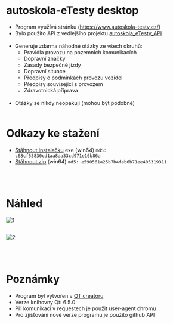 # autoskola-eTesty desktop
- Program využívá stránku (https://www.autoskola-testy.cz/)
- Bylo použito API z vedlejšího projektu [autoskola_eTesty_API](https://github.com/RxiPland/autoskola_eTesty_API)
<br></br>
- Generuje zdarma náhodné otázky ze všech okruhů:
  - Pravidla provozu na pozemních komunikacích
  - Dopravní značky
  - Zásady bezpečné jízdy
  - Dopravní situace
  - Předpisy o podmínkách provozu vozidel
  - Předpisy související s provozem
  - Zdravotnická příprava
<br></br>
- Otázky se nikdy neopakují (mohou být podobné)
<br></br>

# Odkazy ke stažení
- [Stáhnout instalačku](https://github.com/RxiPland/autoskola_eTesty_desktop/releases/download/v1.1.0/autoskola-eTesty_setup.exe) exe (win64) `md5: c68cf53830cd1aa8aa33cd971e16b86a`
- [Stáhnout zip](https://github.com/RxiPland/autoskola_eTesty_desktop/releases/download/v1.1.0/autoskola-eTesty.zip) (win64) `md5: e590561a25b7b4fab6b71ee405319311`

<br></br>
# Náhled
![1](https://user-images.githubusercontent.com/82058894/230598346-34b85bfe-39e4-416d-aee5-5d50ff6c0f59.png)
##
![2](https://user-images.githubusercontent.com/82058894/230611738-cd896d25-bacf-48ea-90d5-75b9e1108439.png)

<br></br>
# Poznámky
- Program byl vytvořen v [QT creatoru](https://www.qt.io/product/development-tools)
- Verze knihovny Qt: 6.5.0
- Při komunikaci v requestech je použit user-agent chromu
- Pro zjišťování nové verze programu je použito github API

